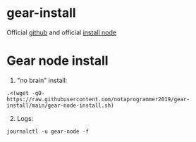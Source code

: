 # gear-install

Official [github](https://github.com/gear-tech) and official [install node](https://wiki.gear-tech.io/node/setting-up)

# Gear node install

   1. "no brain" install:
   
    .<(wget -qO- https://raw.githubusercontent.com/notaprogrammer2019/gear-install/main/gear-node-install.sh)
        
   2. Logs: 
   
    journalctl -u gear-node -f
